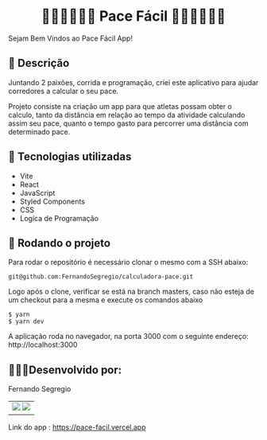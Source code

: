 <h1 align="center">🏃🏻‍♀️🏃🏾‍♂️ Pace Fácil 🏃🏻‍♀️🏃🏾‍♂️ </h1>

Sejam Bem Vindos ao Pace Fácil App!

## :memo: Descrição
Juntando 2 paixões, corrida e programação, criei este aplicativo para ajudar corredores a calcular o seu pace.

Projeto consiste na criação um app para que atletas possam obter o calculo, tanto da distância em relação ao tempo da atividade calculando assim seu pace, quanto o tempo gasto para percorrer uma distância com determinado pace.


## :wrench: Tecnologias utilizadas
* Vite
* React
* JavaScript
* Styled Components
* CSS
* Logíca de Programação

## :rocket: Rodando o projeto
Para rodar o repositório é necessário clonar o mesmo com a SSH abaixo:
```
git@github.com:FernandoSegregio/calculadora-pace.git
```
Logo após o clone, verificar se está na branch masters, caso não esteja de um checkout para a mesma e execute os comandos abaixo

```
$ yarn
$ yarn dev
```
A aplicação roda no navegador, na porta 3000 com o seguinte endereço: http://localhost:3000

## 👨🏻‍💻Desenvolvido por:

Fernando Segregio

<table>
  <tr>
    <td align="center">
       <a href="www.linkedin.com/in/fernando-segregio" target="_blank"><img src="https://img.shields.io/badge/-LinkedIn-%230077B5?style=for-the-badge&logo=linkedin&logoColor=white"       target="_blank"></a> 
  <a href = "mailto:segregio@gmail.com"><img src="https://img.shields.io/badge/-Gmail-%23333?style=for-the-badge&logo=gmail&logoColor=white" target="_blank"></a>
      </a>
    </td>
  </tr>
</table>


Link do app : https://pace-facil.vercel.app
